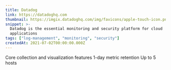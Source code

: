 ```yaml
---
title: Datadog
link: https://datadoghq.com
thumbnail: https://imgix.datadoghq.com/img/favicons/apple-touch-icon.png
snippet: >-
  Datadog is the essential monitoring and security platform for cloud
  applications
tags: ["log-management", "monitoring", "security"]
createdAt: 2021-07-02T00:00:00.000Z
---
```

Core collection and visualization features
1-day metric retention
Up to 5 hosts